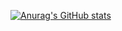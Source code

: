 [![Anurag's GitHub stats](https://github-readme-stats.vercel.app/api?username=yh-zero)](https://github.com/anuraghazra/github-readme-stats)
